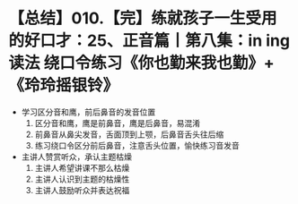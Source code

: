 # 【总结】010.【完】练就孩子一生受用的好口才：25、正音篇丨第八集：in ing读法 绕口令练习《你也勤来我也勤》+《玲玲摇银铃》

-   学习区分音和鹰，前后鼻音的发音位置
    1.  区分音和鹰，鹰是前鼻音，鹰是后鼻音，易混淆
    2.  前鼻音从鼻尖发音，舌面顶到上颚，后鼻音舌头往后缩
    3.  练习绕口令区分前后鼻音，注意舌头位置，愉快练习音发音
-   主讲人赞赏听众，承认主题枯燥
    1.  主讲人希望讲课不那么枯燥
    2.  主讲人认识到主题的枯燥性
    3.  主讲人鼓励听众并表达祝福